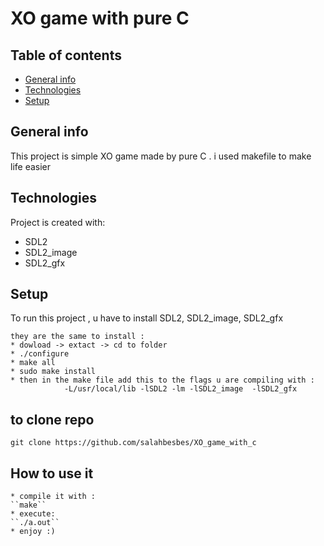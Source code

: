 # XO game with pure C

## Table of contents

- [General info](#general-info)
- [Technologies](#technologies)
- [Setup](#setup)

## General info

This project is simple XO game made by pure C .
i used makefile to make life easier

## Technologies

Project is created with:

- SDL2
- SDL2_image
- SDL2_gfx

## Setup

To run this project , u have to install SDL2, SDL2_image, SDL2_gfx

    they are the same to install :
    * dowload -> extact -> cd to folder
    * ./configure
    * make all
    * sudo make install
    * then in the make file add this to the flags u are compiling with :
    			-L/usr/local/lib -lSDL2 -lm -lSDL2_image  -lSDL2_gfx

## to clone repo

    git clone https://github.com/salahbesbes/XO_game_with_c

## How to use it

    * compile it with :
    ``make``
    * execute:
    ``./a.out``
    * enjoy :)
